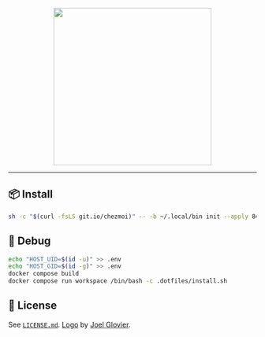 <p align="center">
  <img
    src="https://raw.githubusercontent.com/jglovier/dotfiles-logo/main/dotfiles-logo.png"
    width="320px"
  />
</p>

---

## 📦 Install

```bash
sh -c "$(curl -fsLS git.io/chezmoi)" -- -b ~/.local/bin init --apply 844196
```

## 👷 Debug

```bash
echo "HOST_UID=$(id -u)" >> .env
echo "HOST_GID=$(id -g)" >> .env
docker compose build
docker compose run workspace /bin/bash -c .dotfiles/install.sh
```

## 📄 License

See [`LICENSE.md`](/LICENSE.md). [Logo](https://github.com/jglovier/dotfiles-logo) by [Joel Glovier](https://github.com/jglovier).
